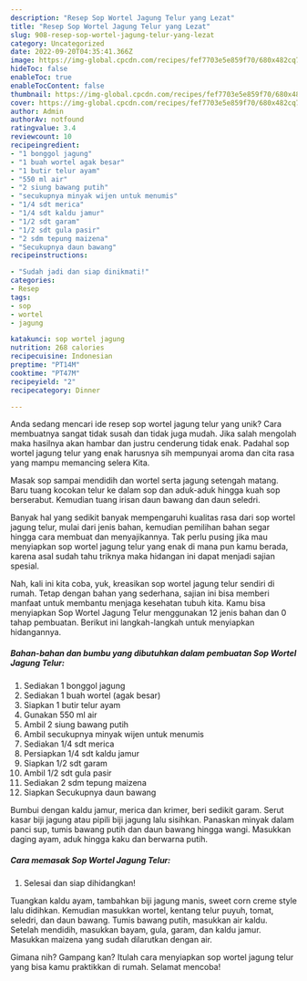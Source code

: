 ```yaml
---
description: "Resep Sop Wortel Jagung Telur yang Lezat"
title: "Resep Sop Wortel Jagung Telur yang Lezat"
slug: 908-resep-sop-wortel-jagung-telur-yang-lezat
category: Uncategorized
date: 2022-09-20T04:35:41.366Z
image: https://img-global.cpcdn.com/recipes/fef7703e5e859f70/680x482cq70/sop-wortel-jagung-telur-foto-resep-utama.jpg
hideToc: false
enableToc: true
enableTocContent: false
thumbnail: https://img-global.cpcdn.com/recipes/fef7703e5e859f70/680x482cq70/sop-wortel-jagung-telur-foto-resep-utama.jpg
cover: https://img-global.cpcdn.com/recipes/fef7703e5e859f70/680x482cq70/sop-wortel-jagung-telur-foto-resep-utama.jpg
author: Admin
authorAv: notfound
ratingvalue: 3.4
reviewcount: 10
recipeingredient:
- "1 bonggol jagung"
- "1 buah wortel agak besar"
- "1 butir telur ayam"
- "550 ml air"
- "2 siung bawang putih"
- "secukupnya minyak wijen untuk menumis"
- "1/4 sdt merica"
- "1/4 sdt kaldu jamur"
- "1/2 sdt garam"
- "1/2 sdt gula pasir"
- "2 sdm tepung maizena"
- "Secukupnya daun bawang"
recipeinstructions:

- "Sudah jadi dan siap dinikmati!"
categories:
- Resep
tags:
- sop
- wortel
- jagung

katakunci: sop wortel jagung 
nutrition: 268 calories
recipecuisine: Indonesian
preptime: "PT14M"
cooktime: "PT47M"
recipeyield: "2"
recipecategory: Dinner

---
```





Anda sedang mencari ide resep sop wortel jagung telur yang unik? Cara membuatnya sangat tidak susah dan tidak juga mudah. Jika salah mengolah maka hasilnya akan hambar dan justru cenderung tidak enak. Padahal sop wortel jagung telur yang enak harusnya sih mempunyai aroma dan cita rasa yang mampu memancing selera Kita.





Masak sop sampai mendidih dan wortel serta jagung setengah matang. Baru tuang kocokan telur ke dalam sop dan aduk-aduk hingga kuah sop berserabut. Kemudian tuang irisan daun bawang dan daun seledri.

Banyak hal yang sedikit banyak mempengaruhi kualitas rasa dari sop wortel jagung telur, mulai dari jenis bahan, kemudian pemilihan bahan segar hingga cara membuat dan menyajikannya. Tak perlu pusing jika mau menyiapkan sop wortel jagung telur yang enak di mana pun kamu berada, karena asal sudah tahu triknya maka hidangan ini dapat menjadi sajian spesial.






Nah, kali ini kita coba, yuk, kreasikan sop wortel jagung telur sendiri di rumah. Tetap dengan bahan yang sederhana, sajian ini bisa memberi manfaat untuk membantu menjaga kesehatan tubuh kita. Kamu bisa menyiapkan Sop Wortel Jagung Telur menggunakan 12 jenis bahan dan 0 tahap pembuatan. Berikut ini langkah-langkah untuk menyiapkan hidangannya.

<!--inarticleads1-->

##### Bahan-bahan dan bumbu yang dibutuhkan dalam pembuatan Sop Wortel Jagung Telur:

1. Sediakan 1 bonggol jagung
1. Sediakan 1 buah wortel (agak besar)
1. Siapkan 1 butir telur ayam
1. Gunakan 550 ml air
1. Ambil 2 siung bawang putih
1. Ambil secukupnya minyak wijen untuk menumis
1. Sediakan 1/4 sdt merica
1. Persiapkan 1/4 sdt kaldu jamur
1. Siapkan 1/2 sdt garam
1. Ambil 1/2 sdt gula pasir
1. Sediakan 2 sdm tepung maizena
1. Siapkan Secukupnya daun bawang


Bumbui dengan kaldu jamur, merica dan krimer, beri sedikit garam. Serut kasar biji jagung atau pipili biji jagung lalu sisihkan. Panaskan minyak dalam panci sup, tumis bawang putih dan daun bawang hingga wangi. Masukkan daging ayam, aduk hingga kaku dan berwarna putih. 

<!--inarticleads2-->

##### Cara memasak Sop Wortel Jagung Telur:


1. Selesai dan siap dihidangkan!

Tuangkan kaldu ayam, tambahkan biji jagung manis, sweet corn creme style lalu didihkan. Kemudian masukkan wortel, kentang telur puyuh, tomat, seledri, dan daun bawang. Tumis bawang putih, masukkan air kaldu. Setelah mendidih, masukkan bayam, gula, garam, dan kaldu jamur. Masukkan maizena yang sudah dilarutkan dengan air. 

Gimana nih? Gampang kan? Itulah cara menyiapkan sop wortel jagung telur yang bisa kamu praktikkan di rumah. Selamat mencoba!
